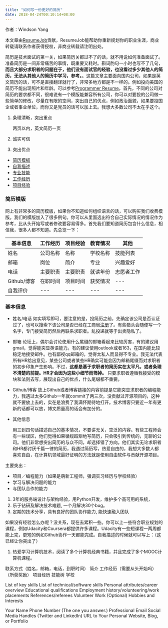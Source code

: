 ```yaml
---
title: "如何写一份更好的简历"
date: 2018-04-24T00:10:14+08:00
---
```


作者：Windson Yang

本文章由[ResumeJob](https://resumejob.github.io/)贡献，ResumeJob能帮助你重新规划你的职业生涯，商业转载请联系作者获得授权，非商业转载请注明出处。

简历是技术面试的第一关，如果简历关都过不了的话，就不用说如何准备面试了。准备简历是一间非常痛苦的事情，既重要又耗时。斟词酌句一小时也写不了几句，**而且大部分求职者的问题在于，他们没有面试官的经验，也没看过多少其他人的简历，无法从其他人的简历中学习，参考。**。这篇文章主要面向国内公司，如果是英文简历的话，可不是直接翻译就行了，非常多地方都是不一样的。例如投向美国的简历不能出现照片和年龄。可以参考[Programmer Resume](https://zety.com/blog/programmer-resume-example)。首先，不同的公司对简历的要求都不同，很难说有一个模版能兼容所有公司，你可以对要投的公司做一些简单的修改，尽量在有限的空间，突出自己的优点，例如政治面貌，如果要投国企或者事业单位，而你又是党员的话可以加上去。我想大多数公司不太在乎这个。

1. 条理清晰，突出重点

    两页以内，英文简历一页

2. 诚实可信

3. 突出优点

- [简历模板](#简历模版)
- [自我描述](#自我描述)
- [专业技能](#专业技能)
- [工作经历](#工作经历)
- [项目经验](#项目经验)

### 简历模版
网上有非常多的简历模版，如果你不知道如何组织语言的话，可以购买我们收费模版。我们的模版加入了很多例句。你可以从里面选出符合自己实际情况的情况作为参考，比从头开始写或者修改要容易得多。首先我们要知道简历包含什么信息，相信我，很多人都不知道。先总览一下：

| 基本信息 | 工作经历  | 项目经验  | 教育情况 | 其他     |
| -------- |---------  | --------- | -------- | -------- |
| 姓名     | 公司名称  | 名称      | 学校名称 | 技能列表 |
| 邮箱     | 岗位      | 简介      | 专业     | 兴趣爱好 |
| 电话     | 主要职责  | 主要职责  | 就读年份 | 志愿者工作 | 
| Github/博客 | 在职时间 | 项目时间| 获奖情况 | ---      |
| 自我评价 | --- | --- | ---| --- |


### 基本信息

- 姓名/电话
如实填写即可，要注意的是，投简历之前，先确定该公司是否认证过了，也可以搜索下该公司是否已经在工商局[注册](http://www.gsxt.gov.cn/)了。有些猎头会随便写一个名字，专门接受简历然后再联系求职者。乱投递就等于出卖隐私了。

- 邮箱
论坛上，偶尔会讨论使用什么尾缀的邮箱看起来比较厉害，有的建议用gmail，觉得能突显英语能力。有的建议使用outlook或者163，在国内能比较稳定地接受邮件。也有鄙视qq邮箱的，觉得太私人而显得不专业。我无法代表所有HR给出意见，某些公司或者某些HR确实可能会因为邮箱尾缀而对求职者的初步印象产生影响。不过，**这都是基于求职者的简历实在太平凡，或者条理不清楚的前提。HR才会因为这些小细节而筛掉。** 只要求职者遵循我接受的模块和法则去写，展现出自己的优点，什么尾缀都不重要。

- Github/博客
放上Github或者博客链接的内容前提是它能突显求职者的编程能力，我遇过太多Github一年就commit了两三次，没贡献过开源项目的，这种就不要放上去的，实在是浪费了我满怀期待地打开。技术博客只要近一年有更新的话都可以放，博文质量高的话会有加分的。

- 其他信息

    用三到四句话描述自己的基本情况，不要讲无关，空泛的内容。有些工程师会有一些误区，他们觉得如果循规蹈矩地写简历，只会吸引到传统的，无聊的公司。他们非常想突出简历的与众不同，却选择错了方向。他们其实无论求职者和HR都讨厌千篇一律的简历，我遇过简历写，热爱自由的，我想大多数人都喜欢自由，在计算机领域最好证明的方法就是使用自由软件与贡献开源项目。

主要突出：

- 项目／编程能力（如果是萌新工程师，强调实习经历与学校经验）
- 学习与解决问题的能力
- 与团队合作的能力

1. 3年的服务端设计与架构经验，用Python开发，维护多个高可用的系统，
2. 乐于钻研及解决技术难题, 一个月解决30个bug。
3. 定期的技术分享，具有良好的团队协作能力, 能快速融入团队

如果没有经验怎么办呢？没关系，现在去累积一些。你可以上一些符合职业规划的课程，例如Udacity和Coursera都提供许多课程。Udacity有一些短课程一两周都能上完，更短的例如Github协作一天都能完成。自我描述的时候就可以写上：（这已经让你突出了）

1. 热爱学习计算机技术，阅读了多个计算机经典书籍，并且完成了多个MOOC计算机课程。

联系方式（姓名，邮箱，电话，到职时间）
简介
工作经历（需要从头开始吗）（所获奖励）
项目经历
技能树
学校

List of key skills 
List of technical/software skills
Personal attributes/career overview
Educational qualifications
Employment history/volunteering/work placements 
References/referees
Volunteer Work (Optional)
Hobbies and Interests

Your Name
Phone Number (The one you answer.)
Professional Email
Social Media Handles (Twitter and LinkedIn)
URL to Your Personal Website, Blog, or Portfolio
